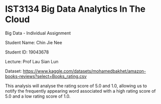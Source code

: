 # IST3134 Big Data Analytics In The Cloud
Big Data - Individual Assignment

Student Name: Chin Jie Nee

Student ID: 19043678

Lecture: Prof Lau Sian Lun

Dataset: https://www.kaggle.com/datasets/mohamedbakhet/amazon-books-reviews?select=Books_rating.csv

This analysis will analyse the rating score of 5.0 and 1.0, allowing us to notify the frequently appearing word associated with a high rating score of 5.0 and a low rating score of 1.0.
